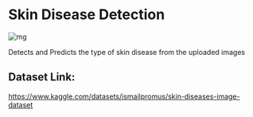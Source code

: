 # Skin Disease Detection

![mg](https://github.com/MainakRepositor/Dermatrix/assets/64016811/7947d02d-b401-49b1-a83b-761d0c725ce0)


Detects and Predicts the type of skin disease from the uploaded images

## Dataset Link:
https://www.kaggle.com/datasets/ismailpromus/skin-diseases-image-dataset
